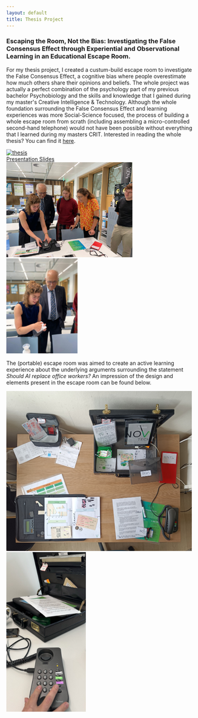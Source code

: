```yaml
---
layout: default
title: Thesis Project
---
```


<h3>Escaping the Room, Not the Bias: Investigating the False Consensus Effect through Experiential and Observational Learning in an Educational Escape Room.</h3>

For my thesis project, I created a custum-build escape room to investigate the False Consensus Effect, a cognitive bias where people overestimate how much others share their opinions and beliefs. The whole project was actually a perfect combination of the psychology part of my previous bachelor Psychobiology and the skills and knowledge that I gained during my master's Creative Intelligence & Technology. Although the whole foundation surrounding the False Consensus Effect and learning experiences was more Social-Science focused, the process of building a whole escape room from scrath (including assembling a micro-controlled second-hand telephone) would not have been possible without everything that I learned during my masters CRIT. Interested in reading the whole thesis? You can find it [here](https://theses.liacs.nl/pdf/2024-2025-RooijLvanLinthe.pdf).

<div project-wrapper>
    <a href="docs/thesis_presentation.pdf" class="image-overlay-link square">
        <div class="image-overlay-container">
            <img class="projects-square" src="/portfolio/images/present.jpg" alt="thesis">
            <div class="overlay-text">Presentation Slides</div>
        </div>
    </a>
    <img src="images/escape2.jpg" width= "333" heigth="250" alt="tel">
    <img src="images/escape3.jpg" width="188" heigth="250" alt="tel">
</div>

The (portable) escape room was aimed to create an active learning experience about the underlying arguments surrounding the statement *Should AI replace office workers?* An impression of the design and elements present in the escape room can be found below. 

<img src="images/escape_room.jpg" width= "490" alt="tel">
<img src="images/escaperoom2.jpg" width= "210" alt="tel">
